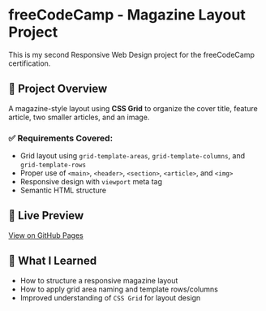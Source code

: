 # freeCodeCamp - Magazine Layout Project

This is my second Responsive Web Design project for the freeCodeCamp certification.

## 🌟 Project Overview

A magazine-style layout using **CSS Grid** to organize the cover title, feature article, two smaller articles, and an image.

### ✅ Requirements Covered:
- Grid layout using `grid-template-areas`, `grid-template-columns`, and `grid-template-rows`
- Proper use of `<main>`, `<header>`, `<section>`, `<article>`, and `<img>`
- Responsive design with `viewport` meta tag
- Semantic HTML structure

## 🔗 Live Preview
[View on GitHub Pages](https://jasonkong-coder.github.io/fcc-design-a-magazine-layout/)

## 🧠 What I Learned
- How to structure a responsive magazine layout
- How to apply grid area naming and template rows/columns
- Improved understanding of `CSS Grid` for layout design
